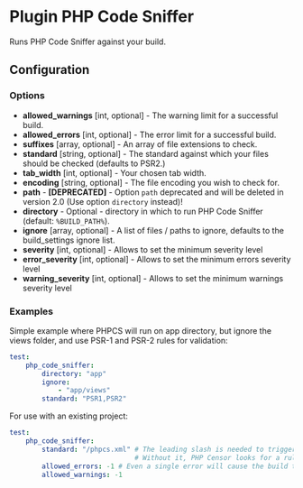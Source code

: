 Plugin PHP Code Sniffer
=======================

Runs PHP Code Sniffer against your build.

Configuration
-------------

### Options

* **allowed_warnings** [int, optional] - The warning limit for a successful build.
* **allowed_errors** [int, optional] - The error limit for a successful build.
* **suffixes** [array, optional] - An array of file extensions to check.
* **standard** [string, optional] - The standard against which your files should be checked (defaults to PSR2.)
* **tab_width** [int, optional] - Your chosen tab width.
* **encoding** [string, optional] - The file encoding you wish to check for.
* **path** - **[DEPRECATED]** - Option `path` deprecated and will be deleted in version 2.0 (Use option `directory` 
instead)!
* **directory** - Optional - directory in which to run PHP Code Sniffer (default: `%BUILD_PATH%`).
* **ignore** [array, optional] - A list of files / paths to ignore, defaults to the build_settings ignore list.
* **severity** [int, optional] - Allows to set the minimum severity level
* **error_severity** [int, optional] - Allows to set the minimum errors severity level
* **warning_severity** [int, optional] - Allows to set the minimum warnings severity level

### Examples

Simple example where PHPCS will run on app directory, but ignore the views folder, and use PSR-1 and PSR-2 rules for 
validation:
```yml
test:
    php_code_sniffer:
        directory: "app"
        ignore:
            - "app/views"
        standard: "PSR1,PSR2"
```

For use with an existing project:
```yml
test:
    php_code_sniffer:
        standard: "/phpcs.xml" # The leading slash is needed to trigger an external ruleset.
                               # Without it, PHP Censor looks for a rule named "phpcs.xml"
        allowed_errors: -1 # Even a single error will cause the build to fail. -1 = unlimited
        allowed_warnings: -1
```
